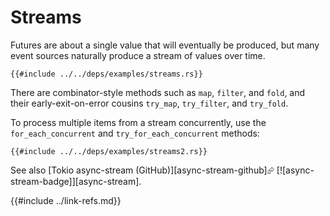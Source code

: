 # Streams

Futures are about a single value that will eventually be produced, but many event sources naturally produce a stream of values over time.

```rust,editable,ignore,mdbook-runnable
{{#include ../../deps/examples/streams.rs}}
```

There are combinator-style methods such as `map`, `filter`, and `fold`, and their early-exit-on-error cousins `try_map`, `try_filter`, and `try_fold`.

To process multiple items from a stream concurrently, use the `for_each_concurrent` and `try_for_each_concurrent` methods:

```rust,editable,ignore,noplayground
{{#include ../../deps/examples/streams2.rs}}
```

See also [Tokio async-stream (GitHub)][async-stream-github]⮳ [![async-stream-badge]][async-stream].

{{#include ../link-refs.md}}
